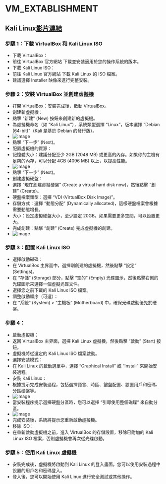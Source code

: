 # VM_EXTABLISHMENT
## Kali Linux[影片連結]()
### 步驟 1：下載 VirtualBox 和 Kali Linux ISO
- 下載 VirtualBox：
- 前往 VirtualBox 官方網站 下載並安裝適用於您的操作系統的版本。
- 下載 Kali Linux ISO：
- 前往 Kali Linux 官方網站 下載 Kali Linux 的 ISO 檔案。
- 建議選擇 Installer 映像來進行完整安裝。
### 步驟 2：安裝 VirtualBox 並創建虛擬機
- 打開 VirtualBox：安裝完成後，啟動 VirtualBox。
- 創建新虛擬機：
- 點擊 “新建” (New) 按鈕來創建新的虛擬機。
- 為虛擬機命名（如 “Kali Linux”），系統類型選擇 “Linux”，版本選擇 “Debian (64-bit)”（Kali 是基於 Debian 的發行版）。
- ![image](https://github.com/user-attachments/assets/202c03cb-0e36-413b-b54c-9345b31c4201)
- 點擊 “下一步” (Next)。
- 配置虛擬機的資源：
- 記憶體大小：建議分配至少 2GB (2048 MB) 或更高的內存。如果你的主機有足夠的內存，可以分配 4GB (4096 MB) 以上，以提高性能。
- ![image](https://github.com/user-attachments/assets/ffc43846-8223-4d1f-af52-65b5565d5d39)
- 點擊 “下一步” (Next)。
- 創建虛擬硬盤：
- 選擇 “現在創建虛擬硬盤” (Create a virtual hard disk now)，然後點擊 “創建” (Create)。
- 硬盤檔案類型：選擇 “VDI (VirtualBox Disk Image)”。
- 存儲方式：選擇 “動態分配” (Dynamically allocated)，這樣硬盤檔案會根據需要動態增長。
- 大小：設定虛擬硬盤大小，至少設定 20GB。如果需要更多空間，可以設置更大。
- 完成創建：點擊 “創建” (Create) 完成虛擬機的創建。
- ![image](https://github.com/user-attachments/assets/1d2c4192-1b23-4c47-8b7d-3104f4b351eb)
### 步驟 3：配置 Kali Linux ISO
- 選擇啟動磁碟：
- 在 VirtualBox 主界面中，選擇剛創建的虛擬機，然後點擊 “設定” (Settings)。
- 在 “存儲” (Storage) 部分，點擊 “空的” (Empty) 光碟圖示，然後點擊右側的光碟圖示來選擇一個虛擬光碟文件。
- 選擇您之前下載的 Kali Linux ISO 檔案。
- 調整啟動順序（可選）：
- 在 “系統” (System) > “主機板” (Motherboard) 中，確保光碟啟動優先於硬盤。
### 步驟 4：

- 啟動虛擬機：
- 返回 VirtualBox 主界面，選擇 Kali Linux 虛擬機，然後點擊 “啟動” (Start) 按鈕。
- 虛擬機將從選定的 Kali Linux ISO 檔案啟動。
- 選擇安裝模式：
- 在 Kali Linux 的啟動選單中，選擇 “Graphical Install” 或 “Install” 來開始安裝過程。
- 安裝 Kali Linux：
- 根據提示完成安裝過程，包括選擇語言、時區、鍵盤配置、設置用戶和密碼、分區硬盤等。
- ![image](https://github.com/user-attachments/assets/d40c4928-b0ea-4f1f-b3cb-96a9d107ea2b)
- 當安裝程序提示選擇硬盤分區時，您可以選擇 “引導使用整個磁碟” 來自動分區。
- ![image](https://github.com/user-attachments/assets/03b0c032-c492-40a1-87c8-289e44464d9a)
- 完成安裝後，系統將提示您重新啟動虛擬機。
- 移除 ISO：
- 在重新啟動虛擬機之前，進入 VirtualBox 的存儲設置，移除已附加的 Kali Linux ISO 檔案，否則虛擬機會再次從光碟啟動。
### 步驟 5：使用 Kali Linux 虛擬機
- 安裝完成後，虛擬機將啟動到 Kali Linux 的登入畫面，您可以使用安裝過程中設置的用戶名和密碼登入。
- 登入後，您可以開始使用 Kali Linux 進行安全測試或其他操作。
